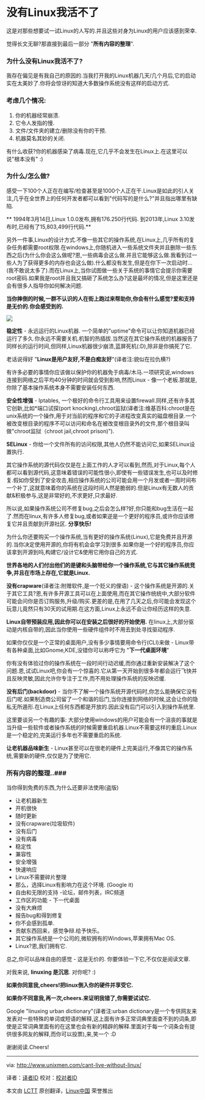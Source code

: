 没有Linux我活不了
================================================================================
这是对那些想要试一试Linux的人写的.并且这些对身为Linux的用户应该感到荣幸.

觉得长文无聊?那直接到最后一部分 "**所有内容的整理**".

### 为什么没有Linux我活不了? ###

我存在偏见是有我自己的原因的.当我打开我的Linux机器几天/几个月后,它的启动实在太美妙了.你将会惊讶的知道大多数操作系统没有这样的启动方式.


### 考虑几个情况: ###

1. 你的机器经常崩溃.
1. 它令人发指的慢.
1. 文件/文件夹的建立/删除没有你的干预.
1. 机器莫名其妙的关闭.

有什么收获?你的机器感染了病毒.现在,它几乎不会发生在Linux上.在这里可以说"根本没有" :)

### 为什么/怎么做? ###

感受一下100个人正在在编写/检查甚至是1000个人正在干.Linux是如此的引人关注,几乎在全世界上的任何开发者都可以看到"代码写的是什么?"并且指出哪里有缺陷.

** 1994年3月14日,Linux 1.0.0发布,拥有176.250行代码.
到2013年,Linux 3.10发布时,已经有了15,803,499行代码.**
 
另外一件事,Linux的设计方式.不像一些其它的操作系统,在Linux上,几乎所有的复杂任务都需要root权限.在windows上,你随机进入一些系统文件夹并且删除一些东西之后(为什么你会这么做呢?恩,一些病毒会这么做.并且它能够这么做.我看到过一些人为了获得更多的内存也会这么做).什么都没有发生,但是在你下一次启动时...(我不敢说太多了).而在Linux上,当你试图做一些关于系统的事情它会提示你需要root密码.如果我是root并且我又搞砸了系统怎么办?这是最坏的情况,但是这里还是会有很多人指导你如何解决问题.

**当你摔倒的时候,一群不认识的人在街上跑过来帮助你,你会有什么感觉?爱和支持是无价的.你会感受到的.**

![](http://180016988.r.cdn77.net/wp-content/uploads/2013/10/linux.png)

**稳定性** - 永远运行的Linux机器. 一个简单的"uptime"命令可以让你知道机器已经运行了多久.你永远不需要关机.机智的热插拔.当然这在其它操作系统的机器报告了同样长的运行时间,但同样,Linux机器很少崩溃,蓝屏死机(:D),除非是你搞死了它.

老话说得好 "**Linux是用户友好,不是白痴友好**"(译者注:貌似在拉仇横?)

有许多必要的事情你应该做以保护你的机器免于病毒/木马.一项研究说,windows连接到网络之后平均40分钟的时间就会受到影响,然而Linux - 像一个老板.那就是,你除了基本操作系统本身不需要安装任何东西.

**安全性增强** - Iptables, 一个极好的命令行工具用来设置firewall.同样,还有许多其它创新,比如*端口试探(port knocking),chroot监狱(译者注:维基百科:chroot是在unix系统的一个操作,用于对当前的程序和它的子进程改变真实的磁盘根目录.一个被改变根目录的程序不可以访问和命名在被改变根目录外的文件,那个根目录叫做"chroot监狱（chroot jail,chroot prison)").

**SELinux** - 你给一个文件所有的访问权限,其他人仍然不能访问它,如果SELinux设置执行.

其它操作系统的源代码仅仅是在上面工作的人才可以看到,然而,对于Linux,每个人都可以看到源代码,这意味着错误的可能性很小,即使有一些错误发生,也可以及时修复.假如你受到了安全攻击,相应操作系统的公司可能会用一个月发或者一周时间布一个补丁,这就意味着你的系统在这段时间人然是脆弱的.但是Linux有无数人的贡献&积极参与,这是非常好的,不求更好,只求最好.

所以说,如果操作系统公司不修复bug,之后会怎么样?好,你只能和bug生活在一起了.然而在linux,有许多人修复bug,或者如果逆是一个更好的程序员,或许你应该修复它并且贡献到开源社区. **分享快乐!**

为什么你还要购买一个操作系统,当有更好的操作系统(Linux),它是免费并且开源的.当你决定使用开源的,你将有机会会学习到很多.如果你是一个好的程序员,你应该拿到开源到吗,构建它/设计它&使用它用你自己的方式.

**世界各地的人们付出他们的是键和头脑带给你一个操作系统,它与其它操作系统竞争,并且在市场上存在,它就是Linux.**

**没有crapware**(译者注:附赠软件,是一个贬义的俚语) - 这个操作系统是开源的.关于其它工具?恩,有许多开源工具可以在上面使用,而在其它操作统统中,大部分软件可能会问你是否订购服务,升级/购买.更差的是,在用了几天之后,你可能会发现这个玩意儿竟然只有30天的试用期.在这方面,Linux上永远不会让你经历这样的失意.

**Linux自带预装应用,因此你可以在安装之后很好的开始使用.**
在linux上,大部分驱动是内核自带的,因此当你使用一些硬件组件时不用去到处寻找驱动程序.

如果你仅仅是一个正常的桌面用户,没有多少事情要用命令行(CLI)来做 - Linux带有各种桌面,比如Gnome,KDE,没错你可以称呼它为 "**下一代桌面环境**"

你有没有体验过你的操作系统在一段时间行动迟缓,而你通过重新安装解决了这个问题.恩,试试Linux吧,你会有一个惊喜的.它从第一天开始到很多年都会运行飞快并且反映灵敏,因此允许你专注于工作,而不用处理操作系统的反映迟缓.


**没有后门(backdoor)** - 当你不了解一个操作系统开源代码时,你怎么能确保它没有后门呢.如果制造商公司留了一个和谐的后门,当你连接到网络的时候,这会让你的隐私无所遁形.在Linux上任何东西都是开放的.因此没有后门可以引入到操作系统里.

这里要谈另一个有趣的事: 大部分使用windows的用户可能会有一个沮丧的事就是当升级一些软件或者操作系统的时候需要重启机器.Linux不需要这样的重启.Linux是一个稳定的,完美运行多年也不需要重启的系统.

**让老机器品味新生** - Linux甚至可以在很老的硬件上完美运行,不像其它的操作系统,需要新的硬件,仅仅是为了使用它.

### 所有内容的整理..###
当你得到免费的东西,为什么还要非法使用(盗版)

- 让老机器新生
- 开机很快
- 随时更新
- 没有crapware(垃圾软件)
- 没有后门
- 没有病毒
- 稳定性
- 兼容性
- 安全增强
- 快速响应
- Linux不需要碎片整理
- 那么，选择Linux有影响力在这个环境. (Google it)
- 自由和无限的支持 -论坛，邮件列表，IRC频道
- 工作区的功能 - 下一代桌面
- 没有大麻烦
- 报告bug和得到修复
- 你不会感到孤单.
- 贡献东西回来，感觉争辩.给予快乐。
- 其它操作系统是一个公司的,微软拥有的Windows,苹果拥有Mac OS.
- Linux?恩,我们拥有它.

总之,你可以品味自由的感觉 - 这是无价的. 你要体验一下它,不仅仅是阅读文章.

对我来说, **linuxing 是沉思**. 对你呢? :)

**如果你同意我,cheers!把linux倒入你的硬件并享受它.**

**如果你不同意我,再一次,cheers.来证明我错了,你需要试试它.**

Google "linuxing urban dictionary"(译者注:urban dictionary是一个专供网友来发表对一些特殊的单词或短语的解释,这上面有许多正常词典里面查不到的词条,即使是正常词典里面有的在这里也会有新的精辟的解释.里面对于每一个词条会有提供很多网友的解释,而你可以投票),来,笑一个 :D

谢谢阅读.Cheers!

--------------------------------------------------------------------------------

via: http://www.unixmen.com/cant-live-without-linux/

译者：[译者ID](https://github.com/译者ID) 校对：[校对者ID](https://github.com/校对者ID)

本文由 [LCTT](https://github.com/LCTT/TranslateProject) 原创翻译，[Linux中国](http://linux.cn/) 荣誉推出
